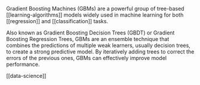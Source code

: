 Gradient Boosting Machines (GBMs) are a powerful group of tree-based [[learning-algorithms]] models widely used in machine learning for both [[regression]] and [[classification]] tasks. 

Also known as Gradient Boosting Decision Trees (GBDT) or Gradient Boosting Regression Trees, GBMs are an ensemble technique that combines the predictions of multiple weak learners, usually decision trees, to create a strong predictive model. By iteratively adding trees to correct the errors of the previous ones, GBMs can effectively improve model performance. 

[[data-science]]
